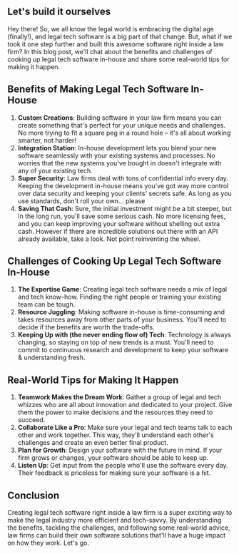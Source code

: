 ## Let's build it ourselves

Hey there! So, we all know the legal world is embracing the digital age (finally!), and legal tech software is a big part of that change. But, what if we took it one step further and built this awesome software right inside a law firm? In this blog post, we'll chat about the benefits and challenges of cooking up legal tech software in-house and share some real-world tips for making it happen.

## Benefits of Making Legal Tech Software In-House

1. **Custom Creations**: Building software in your law firm means you can create something that's perfect for your unique needs and challenges. No more trying to fit a square peg in a round hole – it's all about working smarter, not harder!
2. **Integration Station**: In-house development lets you blend your new software seamlessly with your existing systems and processes. No worries that the new systems you've bought in doesn't integrate with any of your existing tech.
3. **Super Security**: Law firms deal with tons of confidential info every day. Keeping the development in-house means you've got way more control over data security and keeping your clients' secrets safe. As long as you use standards, don't roll your own... please
4. **Saving That Cash**: Sure, the initial investment might be a bit steeper, but in the long run, you'll save some serious cash. No more licensing fees, and you can keep improving your software without shelling out extra cash. However if there are incredible solutions out there with an API already available, take a look. Not point reinventing the wheel. 

## Challenges of Cooking Up Legal Tech Software In-House

1. **The Expertise Game**: Creating legal tech software needs a mix of legal and tech know-how. Finding the right people or training your existing team can be tough.
2. **Resource Juggling**: Making software in-house is time-consuming and takes resources away from other parts of your business. You'll need to decide if the benefits are worth the trade-offs.
3. **Keeping Up with (the never ending flow of) Tech**: Technology is always changing, so staying on top of new trends is a must. You'll need to commit to continuous research and development to keep your software & understanding fresh.

## Real-World Tips for Making It Happen

1. **Teamwork Makes the Dream Work**: Gather a group of legal and tech whizzes who are all about innovation and dedicated to your project. Give them the power to make decisions and the resources they need to succeed.
2. **Collaborate Like a Pro**: Make sure your legal and tech teams talk to each other and work together. This way, they'll understand each other's challenges and create an even better final product.
3. **Plan for Growth**: Design your software with the future in mind. If your firm grows or changes, your software should be able to keep up.
4. **Listen Up**: Get input from the people who'll use the software every day. Their feedback is priceless for making sure your software is a hit.

## Conclusion

Creating legal tech software right inside a law firm is a super exciting way to make the legal industry more efficient and tech-savvy. By understanding the benefits, tackling the challenges, and following some real-world advice, law firms can build their own software solutions that'll have a huge impact on how they work. Let's go.
